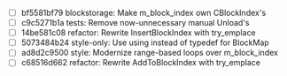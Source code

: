 - [ ] bf5581bf79 blockstorage: Make m_block_index own CBlockIndex's
- [ ] c9c5271b1a tests: Remove now-unnecessary manual Unload's
- [ ] 14be581c08 refactor: Rewrite InsertBlockIndex with try_emplace
- [ ] 5073484b24 style-only: Use using instead of typedef for BlockMap
- [ ] ad8d2c9500 style: Modernize range-based loops over m_block_index
- [ ] c68516d662 refactor: Rewrite AddToBlockIndex with try_emplace